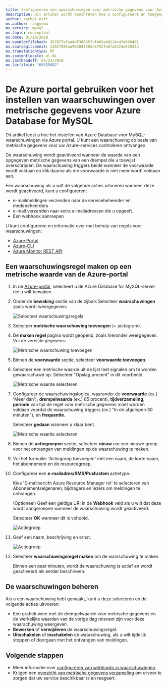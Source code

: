 ```yaml
---
title: Configureren van waarschuwingen voor metrische gegevens voor Azure Database voor MySQL in Azure portal
description: Dit artikel wordt beschreven hoe u configureert en toegang tot metrische waarschuwingen voor Azure Database voor MySQL in Azure portal.
author: rachel-msft
ms.author: raagyema
ms.service: mysql
ms.topic: conceptual
ms.date: 01/10/2019
ms.openlocfilehash: 387877efea4df30685fcf443a4d114c4feb66401
ms.sourcegitcommit: 3102f886aa962842303c8753fe8fa5324a52834a
ms.translationtype: MT
ms.contentlocale: nl-NL
ms.lasthandoff: 04/23/2019
ms.locfileid: "60525682"
---
```

# <a name="use-the-azure-portal-to-set-up-alerts-on-metrics-for-azure-database-for-mysql"></a>De Azure portal gebruiken voor het instellen van waarschuwingen over metrische gegevens voor Azure Database for MySQL 

Dit artikel leest u hoe het instellen van Azure Database voor MySQL-waarschuwingen via Azure portal. U kunt een waarschuwing op basis van metrische gegevens voor uw Azure-services controleren ontvangen.

De waarschuwing wordt geactiveerd wanneer de waarde van een opgegeven metrische gegevens van een drempel die u toewijst overschrijden. De waarschuwing triggers beide wanneer de voorwaarde wordt voldaan en klik daarna als die voorwaarde is niet meer wordt voldaan aan. 

Een waarschuwing als u wilt de volgende acties uitvoeren wanneer deze wordt geactiveerd, kunt u configureren:
* e-mailmeldingen verzenden naar de servicebeheerder en medebeheerders
* e-mail verzenden naar extra e-mailadressen die u opgeeft.
* Een webhook aanroepen

U kunt configureren en informatie over met behulp van regels voor waarschuwingen:
* [Azure Portal](../azure-monitor/platform/alerts-metric.md#create-with-azure-portal)
* [Azure-CLI](../azure-monitor/platform/alerts-metric.md#with-azure-cli)
* [Azure Monitor REST API](https://docs.microsoft.com/rest/api/monitor/metricalerts)

## <a name="create-an-alert-rule-on-a-metric-from-the-azure-portal"></a>Een waarschuwingsregel maken op een metrische waarde van de Azure-portal
1. In de [Azure-portal](https://portal.azure.com/), selecteert u de Azure Database for MySQL-server die u wilt bewaken.

2. Onder de **bewaking** sectie van de zijbalk Selecteer **waarschuwingen** zoals wordt weergegeven:

   ![Selecteer waarschuwingsregels](./media/howto-alert-on-metric/2-alert-rules.png)

3. Selecteer **metrische waarschuwing toevoegen** (+ pictogram).

4. De **maken regel** pagina wordt geopend, zoals hieronder weergegeven. Vul de vereiste gegevens:

   ![Metrische waarschuwing toevoegen](./media/howto-alert-on-metric/4-add-rule-form.png)

5. Binnen de **voorwaarde** sectie, selecteer **voorwaarde toevoegen**.

6. Selecteer een metrische waarde uit de lijst met signalen om te worden gewaarschuwd op. Selecteer "Opslag procent" in dit voorbeeld.
   
   ![Metrische waarde selecteren](./media/howto-alert-on-metric/6-configure-signal-logic.png)

7. Configureer de waarschuwingslogica, waaronder de **voorwaarde** (ex.) 'Meer dan'), **drempelwaarde** (ex.) 85 procent), **tijdverzameling**, **periode** van tijd de regel voor metrische gegevens moet worden voldaan voordat de waarschuwing triggers (ex.) "In de afgelopen 30 minuten"), en **frequentie**.
   
   Selecteer **gedaan** wanneer u klaar bent.

   ![Metrische waarde selecteren](./media/howto-alert-on-metric/7-set-threshold-time.png)

8. Binnen de **actiegroepen** sectie, selecteer **nieuw** om een nieuwe groep voor het ontvangen van meldingen op de waarschuwing te maken.

9. Vul het formulier 'Actiegroep toevoegen' met een naam, de korte naam, het abonnement en de resourcegroep.

10. Configureer een **e-mailadres/SMS/Push/stem** actietype.
    
    Kies 'E-mailbericht Azure Resource Manager rol' te selecteren van Abonnementseigenaren, bijdragers en lezers om meldingen te ontvangen.
   
    (Optioneel) Geef een geldige URI in de **Webhook** veld als u wilt dat deze wordt aangeroepen wanneer de waarschuwing wordt geactiveerd.

    Selecteer **OK** wanneer dit is voltooid.

    ![Actiegroep](./media/howto-alert-on-metric/10-action-group-type.png)

11. Geef een naam, beschrijving en ernst.

    ![Actiegroep](./media/howto-alert-on-metric/11-name-description-severity.png) 

12. Selecteer **waarschuwingsregel maken** om de waarschuwing te maken.

    Binnen een paar minuten, wordt de waarschuwing is actief en wordt geactiveerd als eerder beschreven.

## <a name="manage-your-alerts"></a>De waarschuwingen beheren
Als u een waarschuwing hebt gemaakt, kunt u deze selecteren en de volgende acties uitvoeren:

* Een grafiek weer met de drempelwaarde voor metrische gegevens en de werkelijke waarden van de vorige dag relevant zijn voor deze waarschuwing weergeven.
* **Bewerken** of **verwijderen** de waarschuwingsregel.
* **Uitschakelen** of **inschakelen** de waarschuwing, als u wilt tijdelijk stoppen of doorgaan met het ontvangen van meldingen.


## <a name="next-steps"></a>Volgende stappen
* Meer informatie over [configureren van webhooks in waarschuwingen](../azure-monitor/platform/alerts-webhooks.md).
* Krijgen een [overzicht van metrische gegevens verzameling](../monitoring-and-diagnostics/insights-how-to-customize-monitoring.md) om ervoor te zorgen dat uw service beschikbaar is en reageert.
